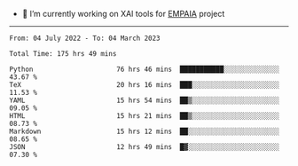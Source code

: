 - 🔭 I’m currently working on XAI tools for [EMPAIA](https://en.empaia.org/) project

---

<!--START_SECTION:waka-->

```text
From: 04 July 2022 - To: 04 March 2023

Total Time: 175 hrs 49 mins

Python                     76 hrs 46 mins  ███████████░░░░░░░░░░░░░░   43.67 %
TeX                        20 hrs 16 mins  ███░░░░░░░░░░░░░░░░░░░░░░   11.53 %
YAML                       15 hrs 54 mins  ██▒░░░░░░░░░░░░░░░░░░░░░░   09.05 %
HTML                       15 hrs 21 mins  ██▒░░░░░░░░░░░░░░░░░░░░░░   08.73 %
Markdown                   15 hrs 12 mins  ██░░░░░░░░░░░░░░░░░░░░░░░   08.65 %
JSON                       12 hrs 49 mins  █▓░░░░░░░░░░░░░░░░░░░░░░░   07.30 %
```

<!--END_SECTION:waka-->
